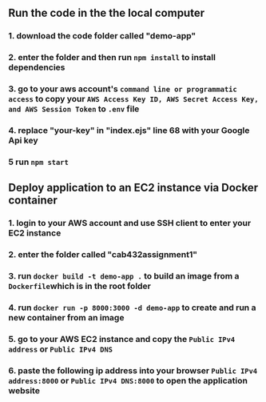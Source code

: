 ## Run the code in the the local computer
### 1. download the code folder called "demo-app" 
### 2. enter the folder and then run `npm install` to install dependencies
### 3. go to your aws account's `command line or programmatic access` to copy your `AWS Access Key ID, AWS Secret Access Key, and AWS Session Token` to  `.env` file
### 4. replace "your-key" in "index.ejs" line 68 with your Google Api key
### 5 run `npm start`

## Deploy application to an EC2 instance via Docker container
### 1. login to your AWS account and use SSH client to enter your EC2 instance
### 2. enter the folder called "cab432assignment1"
### 3. run `docker build -t demo-app .` to build an image from a `Dockerfile`which is in the root folder
### 4. run `docker run -p 8000:3000 -d demo-app` to create and run a new container from an image
### 5. go to your AWS EC2 instance and copy the `Public IPv4 address` or `Public IPv4 DNS`
### 6. paste the following ip address into your browser `Public IPv4 address:8000` or `Public IPv4 DNS:8000` to open the application website